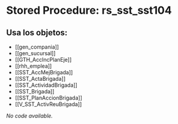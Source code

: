 # Stored Procedure: rs_sst_sst104

## Usa los objetos:
- [[gen_compania]]
- [[gen_sucursal]]
- [[GTH_AccIncPlanEje]]
- [[rhh_emplea]]
- [[SST_AccMejBrigada]]
- [[SST_ActaBrigada]]
- [[SST_ActividadBrigada]]
- [[SST_Brigada]]
- [[SST_PlanAccionBrigada]]
- [[V_SST_ActivReuBrigada]]

*No code available.*
